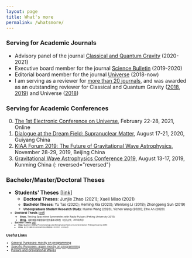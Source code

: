```yaml
---
layout: page
title: What's more
permalink: /whatsmore/
---
```


### Serving for Academic Journals

- Advisory panel of the journal [Classical and Quantum Gravity](https://iopscience.iop.org/journal/0264-9381/page/Advisory%20Panel) (2020-2021)
- Executive board member for the journal [Science Bulletin](https://www.journals.elsevier.com/science-bulletin) (2019-2020)
- Editorial board member for the journal [Universe](http://www.mdpi.com/journal/universe) (2018-now)
- I am serving as a reviewer for [more than 20 journals](/docs/journal), and was awarded as an outstanding reviewer for Classical and Quantum Gravity ([2018](/docs/CQG2018.pdf), [2019](/docs/CQG2019.pdf)) and Universe ([2018](/docs/Universe2018.pdf))

### Serving for Academic Conferences

0. [The 1st Electronic Conference on Universe](https://sciforum.net/conference/ECU2021), February 22-28, 2021, Online
0. [Dialogue at the Dream Field: Supranuclear Matter](http://www.phy.pku.edu.cn/~FPS/ddf/), August 17-21, 2020, Guiyang China
0. [KIAA Forum 2019: The Future of Gravitational Wave Astrophysics](http://kiaa.pku.edu.cn/astroforum19/), November 28-29, 2019, Beijing China
0. [Gravitational Wave Astrophysics Conference 2019](http://3rd-gw-astro.csp.escience.cn/dct/page/65559), August 13-17, 2019, Kunming China
{: reversed="reversed"}

### Bachelor/Master/Doctoral Theses

- **Students' Theses** [[link](https://friendshao.github.io/docs/theses)]
  - <small>**Doctoral Theses**: Junjie Zhao (2021); Xueli Miao (2021)
  - <small>**Bachelor Theses**: Yu Tao (2020); Heming Xia (2020); Wenlong Li (2019); Zhongpeng Sun (2019)
  - <small>**Undergraduate Student Research Study**: Huimei Wang (2020); Yichen Wang (2020); Zihe An (2020)
- **Doctoral Thesis** [[pdf](https://friendshao.github.io/docs/phd_thesis.pdf)]
  - <small> **Shao**, Testing Spacetime Symmetries with Radio Pulsars (Peking University 2015)
  - <small>**邵立晶**，用射电脉冲星检验时空的基本对称性（北京大学，2015年5月）
- **Bachelor Thesis** [[pdf](https://friendshao.github.io/docs/bachelor_thesis.pdf)]
  - <small>**Shao**, Quantum Gravity Phenomenology and Astrophysical Tests on Lorentz Violation (Peking University 2010)
  - <small>**邵立晶**，量子引力唯象学与洛伦兹破坏的天体物理检验（北京大学，2010年6月）

### Useful Links

- [General Purposes: mostly on programming](/docs/website-general)
- [Specific Purposes: again mostly on programming](/docs/website-specific)
- [Pulsars and Gravitational Waves](/docs/website-psr-gw)

<!--

### References for Research Topics

I keep updating [an incomplete list of references](/docs/references) for easy
use by my group members. Please don't tell me if your favorite papers or books
are not included, because,
- this list is never supposed to be complete and,
- I am still reading your papers/books!

### Events

- Google calendar embeded

<iframe src="https://calendar.google.com/calendar/embed?height=600&amp;wkst=2&amp;bgcolor=%23ffffff&amp;ctz=Asia%2FShanghai&amp;src=cnZhNzZnMDdqYzA5YzVraTBmYzdibTN0M2dAZ3JvdXAuY2FsZW5kYXIuZ29vZ2xlLmNvbQ&amp;color=%23009688&amp;showTitle=0&amp;showPrint=0" style="border-width:0" width="800" height="600" frameborder="0" scrolling="no"></iframe>

-->
